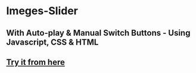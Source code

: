 # Imeges-Slider
## With Auto-play &amp; Manual Switch Buttons - Using Javascript, CSS &amp; HTML 

## [Try it from here ](https://ahmed-roshdy-1.github.io/Imeges-Slider/Index.html)



